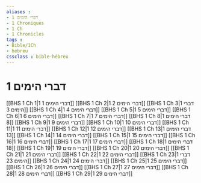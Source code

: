 ```yaml
---
aliases : 
- 1 דברי הימים
- 1 Chroniques
- 1 Ch
- 1 Chronicles
tags : 
- Bible/1Ch
- hébreu
cssclass : bible-hébreu
---
```


# 1 דברי הימים

[[BHS 1 Ch 1|1 דברי הימים 1]]
[[BHS 1 Ch 2|1 דברי הימים 2]]
[[BHS 1 Ch 3|1 דברי הימים 3]]
[[BHS 1 Ch 4|1 דברי הימים 4]]
[[BHS 1 Ch 5|1 דברי הימים 5]]
[[BHS 1 Ch 6|1 דברי הימים 6]]
[[BHS 1 Ch 7|1 דברי הימים 7]]
[[BHS 1 Ch 8|1 דברי הימים 8]]
[[BHS 1 Ch 9|1 דברי הימים 9]]
[[BHS 1 Ch 10|1 דברי הימים 10]]
[[BHS 1 Ch 11|1 דברי הימים 11]]
[[BHS 1 Ch 12|1 דברי הימים 12]]
[[BHS 1 Ch 13|1 דברי הימים 13]]
[[BHS 1 Ch 14|1 דברי הימים 14]]
[[BHS 1 Ch 15|1 דברי הימים 15]]
[[BHS 1 Ch 16|1 דברי הימים 16]]
[[BHS 1 Ch 17|1 דברי הימים 17]]
[[BHS 1 Ch 18|1 דברי הימים 18]]
[[BHS 1 Ch 19|1 דברי הימים 19]]
[[BHS 1 Ch 20|1 דברי הימים 20]]
[[BHS 1 Ch 21|1 דברי הימים 21]]
[[BHS 1 Ch 22|1 דברי הימים 22]]
[[BHS 1 Ch 23|1 דברי הימים 23]]
[[BHS 1 Ch 24|1 דברי הימים 24]]
[[BHS 1 Ch 25|1 דברי הימים 25]]
[[BHS 1 Ch 26|1 דברי הימים 26]]
[[BHS 1 Ch 27|1 דברי הימים 27]]
[[BHS 1 Ch 28|1 דברי הימים 28]]
[[BHS 1 Ch 29|1 דברי הימים 29]]
